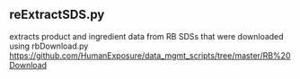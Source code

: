 ## reExtractSDS.py 
extracts product and ingredient data from RB SDSs that were downloaded using rbDownload.py https://github.com/HumanExposure/data_mgmt_scripts/tree/master/RB%20Download
